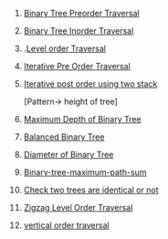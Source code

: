 1. [Binary Tree Preorder Traversal](https://leetcode.com/problems/binary-tree-preorder-traversal/submissions/1624311871/)

2. [Binary Tree Inorder Traversal](https://leetcode.com/problems/binary-tree-inorder-traversal/submissions/1624314533/)

3. .[Level order Traversal](https://leetcode.com/problems/binary-tree-level-order-traversal/submissions/1624354047/)

4. [Iterative Pre Order Traversal](https://leetcode.com/problems/binary-tree-preorder-traversal/submissions/1626228897/)

5. [Iterative post order using two stack](https://leetcode.com/problems/binary-tree-postorder-traversal/submissions/1627946934/)

   [Pattern-> height of tree]

7. [Maximum Depth of Binary Tree](https://leetcode.com/problems/maximum-depth-of-binary-tree/submissions/1628792078/)

8. [Balanced Binary Tree](https://leetcode.com/problems/balanced-binary-tree/submissions/1633457162/)

9. [Diameter of Binary Tree](https://leetcode.com/problems/diameter-of-binary-tree/submissions/1633495236/)

10. [Binary-tree-maximum-path-sum](https://leetcode.com/problems/binary-tree-maximum-path-sum/submissions/1633507824/)

11. [Check two trees are identical or not](https://leetcode.com/problems/same-tree/)

12. [Zigzag Level Order Traversal](https://leetcode.com/problems/binary-tree-zigzag-level-order-traversal/submissions/1640861584/)

13. [vertical order traversal](https://leetcode.com/problems/vertical-order-traversal-of-a-binary-tree/submissions/1641192932/)
